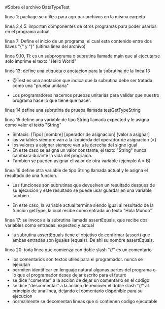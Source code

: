 
#Sobre el archivo DataTypeTest

linea 1: package se utiliza para agrupar archivos en la misma carpeta

linea 3,4,5: importan componentes de otros programas para poder usarlos en el programa actual

linea 7: Define el inicio de un programa, el cual esta contenido entre dos llaves "{" y "}" (ultima linea del archivo)

linea 9,10, 11: es un subprograma o subrutina llamada main que al ejecutarse solo imprime el texto "Hello World"

linea 13: define una etiqueta o anotacion para la subrutina de la linea 13

- @Test es una anotacion que indica que la subrutina debe ser tratada como una "prueba unitaria"

- Los programadores hacemos pruebas unitarias para validar que nuestro programa hace lo que tiene que hacer.

linea 14 define una subrutina de prueba llamada testGetTypeString

linea 15 define una variable de tipo String llamada expected y le asigna como valor el texto "String"

- Sintaxis: [Tipo] [nombre] [operador de asignacion] [valor a asignar]
- las variables siempre van a la izquierda del operador de asignacion (=)
- los valores a asignar siempre van a la derecha del signo igual
- En este caso se asigna un valor constante, el texto "String" nunca cambiara durante la vida del programa.
- Tambien se pueden asignar el valor de otra variable (ejemplo A = B)

linea 16 define otra variable de tipo String llamada actual y le asigna el resultado de una funcion. 

- Las funciones son subrutinas que devuelven un resultado despues de su ejecucion y este resultado se puede usar guardar en una variable tambien

- En este caso, la variable actual termina siendo igual al resultado de la funcion getType, la cual recibe como entrada un texto "Hola Mundo"

linea 17: se invoca a la subrutina llamada assertEquals, que recibe dos variables como entradas: expected y actual

- la subrutina assertEquals tiene el objetivo de confirmar (assert) que ambas entradas son iguales (equals). De ahi su nombre assertEquals.

linea 20: toda linea que comienza con doble slash "//" es un comentario

- los comentarios son textos utiles para el programador. nunca se ejecutan
- permiten identificar en lenguaje natural algunas partes del programa o lo que el programador desee dejar escrito para el futuro
- se dice "comentar" a la accion de dejar un comentario en el codigo
- se dice "descomentar" a la accion de remover el doble slash "//" al principio de una linea, dejando el comentario disponible para su ejecucion
- normalmente se decomentan lineas que si contienen codigo ejecutable
